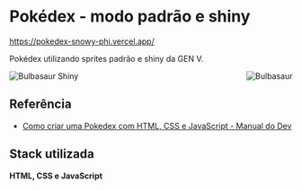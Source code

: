 # Pokédex - modo padrão e shiny

https://pokedex-snowy-phi.vercel.app/

Pokédex utilizando sprites padrão e shiny da GEN V.

<div style="display: flex; justify-content: space-between;">
  <img src="https://i.imgur.com/bzlRchk.gif" alt="Bulbasaur Shiny">
  <img src="https://i.imgur.com/7ofqr8t.gif" alt="Bulbasaur">
</div>

## Referência

 - [Como criar uma Pokedex com HTML, CSS e JavaScript - Manual do Dev ](https://youtu.be/SjtdH3dWLa8?si=ZhO4iKqRfXEyF0k6)

## Stack utilizada

**HTML, CSS e JavaScript**
